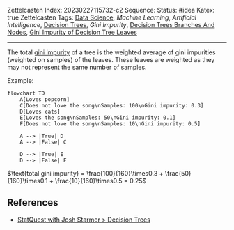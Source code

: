 Zettelcasten Index: 20230227115732-c2
Sequence:
Status: #idea
Katex: true
Zettelcasten Tags: [Data Science](../map-of-content/Data%20Science.md), *Machine Learning*, *Artificial Intelligence*, [Decision Trees](Decision%20Trees.md), *Gini Impurity*, [Decision Trees Branches And Nodes](Decision%20Trees%20Branches%20And%20Nodes.md), [Gini Impurity of Decision Tree Leaves](Gini%20Impurity%20of%20Decision%20Tree%20Leaves.md)

---

The total [gini impurity](Decision%20Tree%20Gini%20Impurity.md) of a tree is the weighted average of gini impurities (weighted on samples) of the leaves. These leaves are weighted as they may not represent the same number of samples.

Example:

````mermaid
flowchart TD
    A[Loves popcorn]
    C[Does not love the song\nSamples: 100\nGini impurity: 0.3]
    D[Loves cats]
    E[Loves the song\nSamples: 50\nGini impurity: 0.1]
    F[Does not love the song\nSamples: 10\nGini impurity: 0.5]

    A --> |True| D
    A --> |False| C

    D --> |True| E
    D --> |False| F
````

$\text{total gini impurity} = \frac{100}{160}\times0.3 + \frac{50}{160}\times0.1 + \frac{10}{160}\times0.5 = 0.25$

## References

* [StatQuest with Josh Starmer > Decision Trees](../references/StatQuest%20with%20Josh%20Starmer.md#decision-trees)
